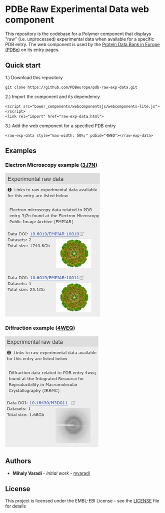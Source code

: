 # PDBe Raw Experimental Data web component

This repository is the codebase for a Polymer component that displays "raw" (i.e. unprocessed) experimental data when available for a specific PDB entry. 
The web component is used by the [Protein Data Bank in Europe (PDBe)](https://pdbe.org) on its entry pages.

## Quick start

1.) Download this repository
```
git clone https://github.com/PDBeurope/pdb-raw-exp-data.git
```

2.) Import the component and its dependency

```
<script src="bower_components/webcomponentsjs/webcomponents-lite.js"></script>
<link rel="import" href="raw-exp-data.html">
```

3.) Add the web component for a specified PDB entry

```
<raw-exp-data style="max-width: 50%;" pdbid="4WEQ"></raw-exp-data>
```

## Examples

### Electron Microscopy example ([3J7N](https://pdbe.org/3J7N))

<img src="https://github.com/PDBeurope/pdb-raw-exp-data/blob/master/em-example.jpg?raw=true">

### Diffraction example ([4WEQ](https://pdbe.org/4WEQ))

<img src="https://github.com/PDBeurope/pdb-raw-exp-data/blob/master/diffraction-example.jpg?raw=true">

## Authors

* **Mihaly Varadi** - *Initial work* - [mvaradi](https://github.com/mvaradi)

## License

This project is licensed under the EMBL-EBI License - see the [LICENSE](LICENSE) file for details
